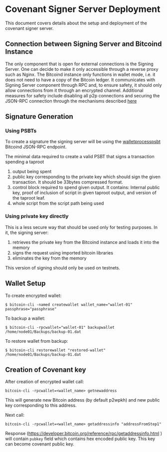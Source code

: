 # Covenant Signer Server Deployment

This document covers details about the setup and deployment of the covenant
signer server.

## Connection between Signing Server and Bitcoind Instance

The only component that is open for external connections
is the Signing Server.
One can decide to make it only accessible through a reverse proxy
such as Nginx.
The Bitcoind instance only functions in wallet mode, i.e. it does not need
to have a copy of the Bitcoin ledger.
It communicates with Signing Server component through RPC and,
to ensure safety,
it should only allow connections from it through an encrypted channel.
Additional measures for safety
include disabling all p2p connections and
securing the JSON-RPC connection through the mechanisms described
[here](https://github.com/bitcoin/bitcoin/blob/master/doc/JSON-RPC-interface.md#security)


## Signature Generation

### Using PSBTs

To create a signature the signing server will be using the [walletprocesspsbt](
https://developer.bitcoin.org/reference/rpc/walletprocesspsbt.html#walletprocesspsbt)
Bitcoind JSON-RPC endpoint.

The minimal data required to create a valid PSBT that signs a transaction spending a taproot

1. output being spent
2. public key corresponding to the private key which should sign the given transaction.
It should be 33bytes compressed format.
3. control block required to spend given output. It contains: Internal public
key, proof of inclusion of script in given taproot output, and version of the
taproot leaf.
4. whole script from the script path being used

### Using private key directly

This is a less secure way that should be used only for testing purposes.
In it, the signing server:
1. retrieves the private key from the Bitcoind instance
and loads it into the memory
2. signs the request using imported bitcoin libraries
3. eliminates the key from the memory

This version of signing should only be used on testnets.

## Wallet Setup

To create encrypted wallet:

`$ bitcoin-cli -named createwallet wallet_name="wallet-01" passphrase="passphrase"`

To backup a wallet:

`$ bitcoin-cli -rpcwallet="wallet-01" backupwallet /home/node01/Backups/backup-01.dat`

To restore wallet from backup:

`$ bitcoin-cli restorewallet "restored-wallet" /home/node01/Backups/backup-01.dat`

## Creation of Covenant key

After creation of encrypted wallet call:

`bitcoin-cli -rpcwallet=<wallet_name> getnewaddress`

This will generate new Bitcoin address (by default p2wpkh) and new public key
corresponding to this address.

Next call:

`bitcoin-cli -rpcwallet=<wallet_name> getaddressinfo "addressFromStep1"`

Response (https://developer.bitcoin.org/reference/rpc/getaddressinfo.html ) will
contain `pubkey` field which contains hex encoded public key.
This key can become covenant public key.
